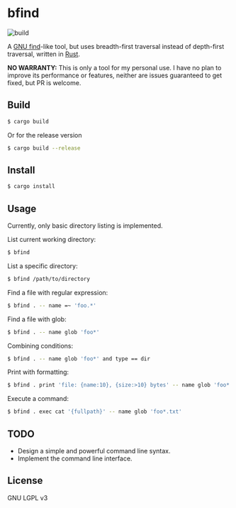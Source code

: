 # bfind

![build](https://github.com/brglng/bfind/actions/workflows/rust.yml/badge.svg)

A [GNU find](https://www.gnu.org/software/findutils/)-like tool, but uses breadth-first traversal instead of depth-first traversal, written in [Rust](https://www.rust-lang.org/).

**NO WARRANTY:** This is only a tool for my personal use. I have no plan to improve its performance or features, neither are issues guaranteed to get fixed, but PR is welcome.

## Build

```sh
$ cargo build
```

Or for the release version

```sh
$ cargo build --release
```

## Install

```sh
$ cargo install
```

## Usage

Currently, only basic directory listing is implemented.

List current working directory:

```sh
$ bfind
```

List a specific directory:

```sh
$ bfind /path/to/directory
```

Find a file with regular expression:

```sh
$ bfind . -- name =~ 'foo.*'
```

Find a file with glob:

```sh
$ bfind . -- name glob 'foo*'
```

Combining conditions:

```sh
$ bfind . -- name glob 'foo*' and type == dir
```

Print with formatting:

```sh
$ bfind . print 'file: {name:10}, {size:>10} bytes' -- name glob 'foo*' and size gt 1MiB
```

Execute a command:

```sh
$ bfind . exec cat '{fullpath}' -- name glob 'foo*.txt'
```

## TODO

- Design a simple and powerful command line syntax.
- Implement the command line interface.

## License

GNU LGPL v3
